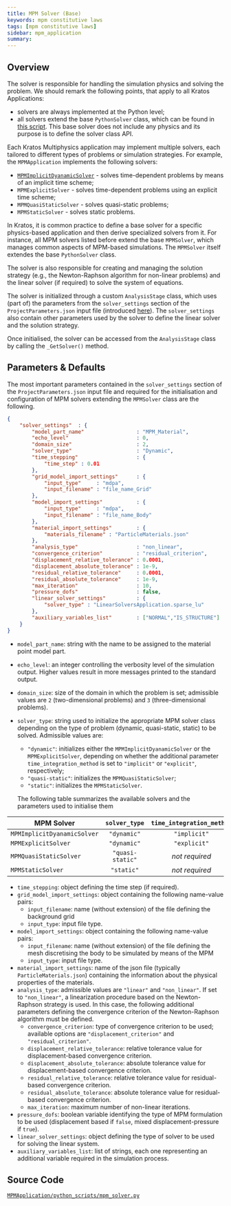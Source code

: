 ```yaml
---
title: MPM Solver (Base)
keywords: mpm constitutive laws
tags: [mpm constitutive laws]
sidebar: mpm_application
summary: 
---
```


## Overview

The solver is responsible for handling the simulation physics and solving the problem. We should remark the following points, that apply to all Kratos Applications:
* solvers are always implemented at the Python level;
* all solvers extend the base `PythonSolver` class, which can be found in [this script](https://github.com/KratosMultiphysics/Kratos/kratos/python_scripts/python_solver.py). This base solver does not include any physics and its purpose is to define the solver class API.

Each Kratos Multiphysics application may implement multiple solvers, each tailored to different types of problems or simulation strategies. For example, the `MPMApplication` implements the following solvers:
* [`MPMImplicitDyanamicSolver`](./mpm_implicit_solver) - solves time-dependent problems by means of an implicit time scheme;
* `MPMExplicitSolver` - solves time-dependent problems using an explicit time scheme;
* `MPMQuasiStaticSolver` - solves quasi-static problems;
* `MPMStaticSolver` - solves static problems.

In Kratos, it is common practice to define a base solver for a specific physics-based application and then derive specialized solvers from it. For instance, all MPM solvers listed before extend the base `MPMSolver`, which manages common aspects of MPM-based simulations. The `MPMSolver` itself extendes the base `PythonSolver` class.

The solver is also responsible for creating and managing the solution strategy (e.g., the Newton-Raphson algorithm for non-linear problems) and the linear solver (if required) to solve the system of equations.

The solver is initialized through a custom `AnalysisStage` class, which uses (part of) the parameters from the `solver_settings` section of the `ProjectParameters.json` input file (introduced [here](../Input_Files/json#projectparametersjson)). The `solver_settings` also contain other parameters used by the solver to define the linear solver and the solution strategy.

Once initialised, the solver can be accessed from the `AnalysisStage` class by calling the `_GetSolver()` method.

## Parameters & Defaults

The most important parameters contained in the `solver_settings` section of the `ProjectParameters.json` input file and required for the initialisation and configuration of MPM solvers extending the `MPMSolver` class are the following.

```json
{
    "solver_settings"  : {
        "model_part_name"                 : "MPM_Material",
        "echo_level"                      : 0,
        "domain_size"                     : 2,
        "solver_type"                     : "Dynamic",
        "time_stepping"                   : {
            "time_step" : 0.01
        },
        "grid_model_import_settings"      : {
            "input_type"     : "mdpa",
            "input_filename" : "file_name_Grid"
        },
        "model_import_settings"           : {
            "input_type"     : "mdpa",
            "input_filename" : "file_name_Body"
        },
        "material_import_settings"        : {
            "materials_filename" : "ParticleMaterials.json"
        },
        "analysis_type"                   : "non_linear",
        "convergence_criterion"           : "residual_criterion",
        "displacement_relative_tolerance" : 0.0001,
        "displacement_absolute_tolerance" : 1e-9,
        "residual_relative_tolerance"     : 0.0001,
        "residual_absolute_tolerance"     : 1e-9,
        "max_iteration"                   : 10,
        "pressure_dofs"                   : false,
        "linear_solver_settings"          : {
            "solver_type" : "LinearSolversApplication.sparse_lu"
        },
        "auxiliary_variables_list"        : ["NORMAL","IS_STRUCTURE"]
    }
}
```

* `model_part_name`: string with the name to be assigned to the material point model part.
* `echo_level`: an integer controlling the verbosity level of the simulation output. Higher values result in more messages printed to the standard output.
* `domain_size`: size of the domain in which the problem is set; admissible values are `2` (two-dimensional problems) and `3` (three-dimensional problems).
* `solver_type`: string used to initialize the appropriate MPM solver class depending on the type of problem (dynamic, quasi-static, static) to be solved. Admissible values are:
    * `"dynamic"`: initializes either the `MPMImplicitDyanamicSolver` or the `MPMExplicitSolver`, depending on whether the additional parameter `time_integration_method` is set to `"implicit"` or `"explicit"`, respectively;
    * `"quasi-static"`: initializes the `MPMQuasiStaticSolver`;
    * `"static"`: initializes the `MPMStaticSolver`.

  The following table summarizes the available solvers and the parameters used to initialise them

| MPM Solver                  | `solver_type`    | `time_integration_method`  |
|-----------------------------| :--------------: | :------------------------: |
| `MPMImplicitDyanamicSolver` | `"dynamic"`      | `"implicit"`               |
| `MPMExplicitSolver`         | `"dynamic"`      | `"explicit"`               |
| `MPMQuasiStaticSolver`      | `"quasi-static"` | *not required*             |
| `MPMStaticSolver`           | `"static"`       | *not required*             |

* `time_stepping`: object defining the time step (if required).
* `grid_model_import_settings`: object containing the following name-value pairs:
    * `input_filename`: name (without extension) of the file defining the background grid
    * `input_type`: input file type.
* `model_import_settings`: object containing the following name-value pairs:
    * `input_filename`: name (without extension) of the file defining the mesh discretising the body to be simulated by means of the MPM
    * `input_type`: input file type.
* `material_import_settings`: name of the json file (typically `ParticleMaterials.json`) containing the information about the physical properties of the materials.
* `analysis_type`: admissible values are `"linear"` and `"non_linear"`. If set to `"non_linear"`, a linearization procedure based on the Newton-Raphson strategy is used. In this case, the following additional parameters defining the convergence criterion of the Newton-Raphson algorithm must be defined.
    * `convergence_criterion`: type of convergence criterion to be used; available options are `"displacement_criterion"` and `"residual_criterion"`.
    * `displacement_relative_tolerance`: relative tolerance value for displacement-based convergence criterion.
    * `displacement_absolute_tolerance`: absolute tolerance value for displacement-based convergence criterion.
    * `residual_relative_tolerance`: relative tolerance value for residual-based convergence criterion.
    * `residual_absolute_tolerance`: absolute tolerance value for residual-based convergence criterion.
    * `max_iteration`: maximum number of non-linear iterations.
* `pressure_dofs`: boolean variable identifying the type of MPM formulation to be used (displacement based if `false`, mixed displacement-pressure if `true`).
* `linear_solver_settings`: object defining the type of solver to be used for solving the linear system.
* `auxiliary_variables_list`: list of strings, each one representing an additional variable required in the simulation process.

## Source Code

[<i class="fa fa-github"></i> `MPMApplication/python_scripts/mpm_solver.py`](https://github.com/KratosMultiphysics/Kratos/blob/master/applications/MPMApplication/python_scripts/mpm_solver.py)

